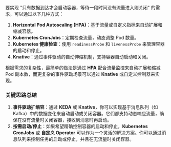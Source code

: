 要实现 "只有数据到达才会启动容器，等待一段时间没有流量进入则关闭" 的需求，可以通过以下几种方式：

1. **Horizontal Pod Autoscaling (HPA)**：基于流量或自定义指标来自动扩展和缩减容器。
2. **Kubernetes CronJobs**：定期检查流量，动态调整 Pod 数量。
3. **Kubernetes 健康检查**：使用 `readinessProbe` 和 `livenessProbe` 来管理容器的启动和停止。
4. **Knative**：通过事件驱动的自动伸缩机制，支持容器自动启动和关闭。

根据需求的复杂性，最简单的做法是通过 **HPA** 配合流量监控来自动扩展和缩减 Pod 副本数，而更复杂的事件驱动场景可以通过 **Knative** 或自定义控制器来实现。



### 关键思路总结

1. **事件驱动扩缩容**：通过 **KEDA** 或 **Knative**，你可以实现基于消息队列（如 Kafka）中的数据变化来自动启动或关闭容器。它们都支持动态响应流量，确保在没有流量时关闭容器，接收到消息时再启动。
2. **按需启动/停止**：如果希望精确控制容器的启动和停止，**Kubernetes CronJobs** 或 **自定义 Operator** 可以作为一个灵活的解决方案。你可以通过消息队列来控制任务的启动或停止，并且在无流量时关闭容器。